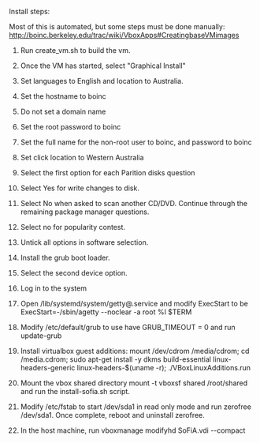 Install steps:

Most of this is automated, but some steps must be done manually: http://boinc.berkeley.edu/trac/wiki/VboxApps#CreatingbaseVMimages

1. Run create_vm.sh to build the vm.
2. Once the VM has started, select "Graphical Install"
3. Set languages to English and location to Australia.
4. Set the hostname to boinc
5. Do not set a domain name
6. Set the root password to boinc
7. Set the full name for the non-root user to boinc, and password to boinc
8. Set click location to Western Australia
9. Select the first option for each Parition disks question
10. Select Yes for write changes to disk.
11. Select No when asked to scan another CD/DVD. Continue through the remaining package manager questions.
12. Select no for popularity contest.
13. Untick all options in software selection.
14. Install the grub boot loader.
15. Select the second device option.

16. Log in to the system
17. Open /lib/systemd/system/getty@.service and modify ExecStart to be ExecStart=-/sbin/agetty --noclear -a root %I $TERM
18. Modify /etc/default/grub to use have GRUB_TIMEOUT = 0 and run update-grub
19. Install virtualbox guest additions: mount /dev/cdrom /media/cdrom; cd /media.cdrom; sudo apt-get install -y dkms build-essential linux-headers-generic linux-headers-$(uname -r); ./VBoxLinuxAdditions.run 
20. Mount the vbox shared directory mount -t vboxsf shared /root/shared and run the install-sofia.sh script.
21. Modify /etc/fstab to start /dev/sda1 in read only mode and run zerofree /dev/sda1. Once complete, reboot and uninstall zerofree.
22. In the host machine, run vboxmanage modifyhd SoFiA.vdi --compact